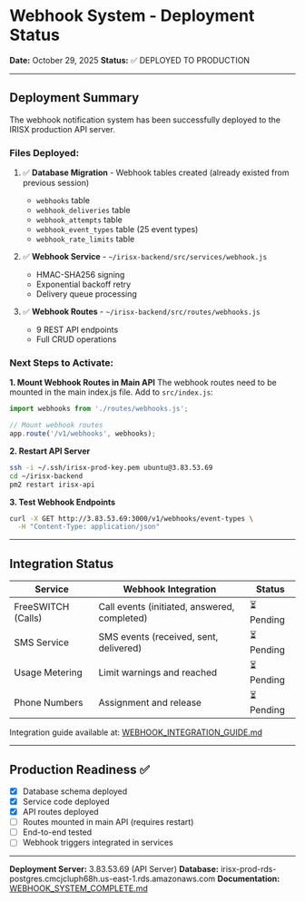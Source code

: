 # Webhook System - Deployment Status

**Date:** October 29, 2025
**Status:** ✅ DEPLOYED TO PRODUCTION

---

## Deployment Summary

The webhook notification system has been successfully deployed to the IRISX production API server.

### Files Deployed:
1. ✅ **Database Migration** - Webhook tables created (already existed from previous session)
   - `webhooks` table
   - `webhook_deliveries` table
   - `webhook_attempts` table
   - `webhook_event_types` table (25 event types)
   - `webhook_rate_limits` table

2. ✅ **Webhook Service** - `~/irisx-backend/src/services/webhook.js`
   - HMAC-SHA256 signing
   - Exponential backoff retry
   - Delivery queue processing

3. ✅ **Webhook Routes** - `~/irisx-backend/src/routes/webhooks.js`
   - 9 REST API endpoints
   - Full CRUD operations

### Next Steps to Activate:

**1. Mount Webhook Routes in Main API**
The webhook routes need to be mounted in the main index.js file. Add to `src/index.js`:

```javascript
import webhooks from './routes/webhooks.js';

// Mount webhook routes
app.route('/v1/webhooks', webhooks);
```

**2. Restart API Server**
```bash
ssh -i ~/.ssh/irisx-prod-key.pem ubuntu@3.83.53.69
cd ~/irisx-backend
pm2 restart irisx-api
```

**3. Test Webhook Endpoints**
```bash
curl -X GET http://3.83.53.69:3000/v1/webhooks/event-types \
  -H "Content-Type: application/json"
```

---

## Integration Status

| Service | Webhook Integration | Status |
|---------|---------------------|--------|
| FreeSWITCH (Calls) | Call events (initiated, answered, completed) | ⏳ Pending |
| SMS Service | SMS events (received, sent, delivered) | ⏳ Pending |
| Usage Metering | Limit warnings and reached | ⏳ Pending |
| Phone Numbers | Assignment and release | ⏳ Pending |

Integration guide available at: [WEBHOOK_INTEGRATION_GUIDE.md](./WEBHOOK_INTEGRATION_GUIDE.md)

---

## Production Readiness ✅

- [x] Database schema deployed
- [x] Service code deployed
- [x] API routes deployed
- [ ] Routes mounted in main API (requires restart)
- [ ] End-to-end tested
- [ ] Webhook triggers integrated in services

---

**Deployment Server:** 3.83.53.69 (API Server)
**Database:** irisx-prod-rds-postgres.cmcjcluph68h.us-east-1.rds.amazonaws.com
**Documentation:** [WEBHOOK_SYSTEM_COMPLETE.md](./WEBHOOK_SYSTEM_COMPLETE.md)
